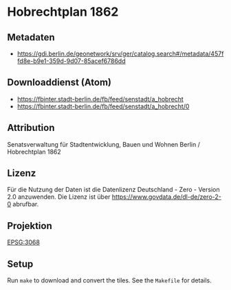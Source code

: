 Hobrechtplan 1862
=================

## Metadaten

* https://gdi.berlin.de/geonetwork/srv/ger/catalog.search#/metadata/457ffd8e-b9e1-359d-9d07-85acef6786dd

## Downloaddienst (Atom)

* https://fbinter.stadt-berlin.de/fb/feed/senstadt/a_hobrecht
* https://fbinter.stadt-berlin.de/fb/feed/senstadt/a_hobrecht/0

## Attribution

Senatsverwaltung für Stadtentwicklung, Bauen und Wohnen Berlin / Hobrechtplan 1862

## Lizenz

Für die Nutzung der Daten ist die Datenlizenz Deutschland - Zero - Version 2.0 anzuwenden.
Die Lizenz ist über https://www.govdata.de/dl-de/zero-2-0 abrufbar.

## Projektion

[EPSG:3068](http://spatialreference.org/ref/epsg/3068/)

## Setup

Run `make` to download and convert the tiles. See the `Makefile` for details.
